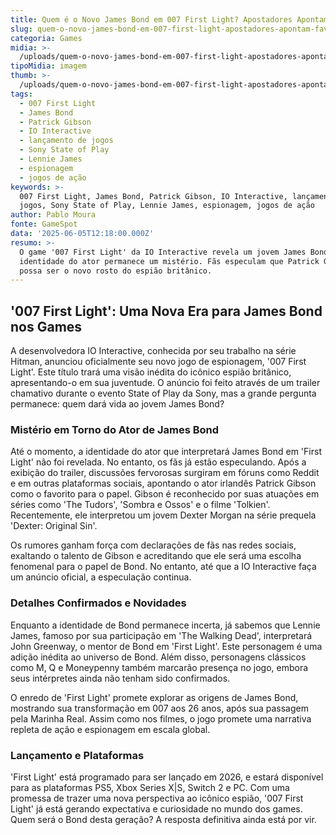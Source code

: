 ```yaml
---
title: Quem é o Novo James Bond em 007 First Light? Apostadores Apontam Favorito
slug: quem-o-novo-james-bond-em-007-first-light-apostadores-apontam-favorito
categoria: Games
midia: >-
  /uploads/quem-o-novo-james-bond-em-007-first-light-apostadores-apontam-favorito-thumb.png
tipoMidia: imagem
thumb: >-
  /uploads/quem-o-novo-james-bond-em-007-first-light-apostadores-apontam-favorito-thumb.png
tags:
  - 007 First Light
  - James Bond
  - Patrick Gibson
  - IO Interactive
  - lançamento de jogos
  - Sony State of Play
  - Lennie James
  - espionagem
  - jogos de ação
keywords: >-
  007 First Light, James Bond, Patrick Gibson, IO Interactive, lançamento de
  jogos, Sony State of Play, Lennie James, espionagem, jogos de ação
author: Pablo Moura
fonte: GameSpot
data: '2025-06-05T12:18:00.000Z'
resumo: >-
  O game '007 First Light' da IO Interactive revela um jovem James Bond, mas a
  identidade do ator permanece um mistério. Fãs especulam que Patrick Gibson
  possa ser o novo rosto do espião britânico.
---
```


## '007 First Light': Uma Nova Era para James Bond nos Games

A desenvolvedora IO Interactive, conhecida por seu trabalho na série Hitman, anunciou oficialmente seu novo jogo de espionagem, '007 First Light'. Este título trará uma visão inédita do icônico espião britânico, apresentando-o em sua juventude. O anúncio foi feito através de um trailer chamativo durante o evento State of Play da Sony, mas a grande pergunta permanece: quem dará vida ao jovem James Bond?

### Mistério em Torno do Ator de James Bond

Até o momento, a identidade do ator que interpretará James Bond em 'First Light' não foi revelada. No entanto, os fãs já estão especulando. Após a exibição do trailer, discussões fervorosas surgiram em fóruns como Reddit e em outras plataformas sociais, apontando o ator irlandês Patrick Gibson como o favorito para o papel. Gibson é reconhecido por suas atuações em séries como 'The Tudors', 'Sombra e Ossos' e o filme 'Tolkien'. Recentemente, ele interpretou um jovem Dexter Morgan na série prequela 'Dexter: Original Sin'.

Os rumores ganham força com declarações de fãs nas redes sociais, exaltando o talento de Gibson e acreditando que ele será uma escolha fenomenal para o papel de Bond. No entanto, até que a IO Interactive faça um anúncio oficial, a especulação continua.

### Detalhes Confirmados e Novidades

Enquanto a identidade de Bond permanece incerta, já sabemos que Lennie James, famoso por sua participação em 'The Walking Dead', interpretará John Greenway, o mentor de Bond em 'First Light'. Este personagem é uma adição inédita ao universo de Bond. Além disso, personagens clássicos como M, Q e Moneypenny também marcarão presença no jogo, embora seus intérpretes ainda não tenham sido confirmados.

O enredo de 'First Light' promete explorar as origens de James Bond, mostrando sua transformação em 007 aos 26 anos, após sua passagem pela Marinha Real. Assim como nos filmes, o jogo promete uma narrativa repleta de ação e espionagem em escala global.

### Lançamento e Plataformas

'First Light' está programado para ser lançado em 2026, e estará disponível para as plataformas PS5, Xbox Series X|S, Switch 2 e PC. Com uma promessa de trazer uma nova perspectiva ao icônico espião, '007 First Light' já está gerando expectativa e curiosidade no mundo dos games. Quem será o Bond desta geração? A resposta definitiva ainda está por vir.
